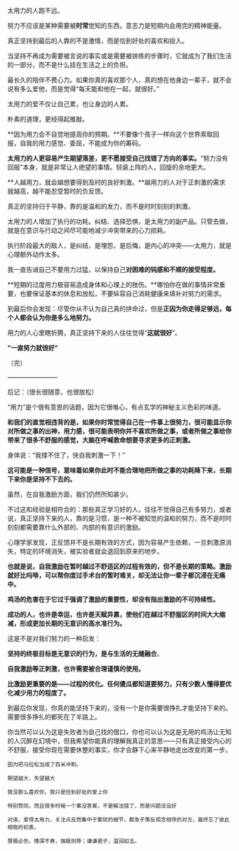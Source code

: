 太用力的人跑不远。


努力不应该是某种需要被**时常**觉知的东西，意志力是短期内会用完的精神能量。

真正坚持到最后的人靠的不是激情，而是恰到好处的喜欢和投入。

当坚持不再成为需要被言说的事实或是需要被排练的步骤时，它就成为了我们生活的一部分，而不是什么挂在生活之上的负担。


最长久的陪伴不费心力。如果你真的喜欢那个人，真的想在他身边一辈子，就不会说有多么爱他，而是觉得“每天能和他在一起，就很好。”

太用力的爱不仅让自己累，也让身边的人累。

朴素的道理，更经得起推敲。


**因为用力会不自觉地提高你的预期。**不要像个孩子一样向这个世界索取回报，自我的用力感觉、委屈，不能成为你的筹码。

**太用力的人更容易产生期望落差，更不愿接受自己找错了方向的事实。**“努力没有回报”本身，就是非常让人绝望的事情。轻装上阵的人，回旋的余地更大。

**人越用力，就会越想要得到及时的良好刺激。**越用力的人对于正刺激的需求就越高，越不能忍受暂时的负反馈。

真正的坚持归于平静，靠的是温和的发力，而不是时时刻刻的刺激。

太用力的人增加了执行的功耗。纠结、选择恐惧，是太用力的副产品。只管去做，就是在意识与行动之间尽可能地减少冲突带来的心力损耗。

执行阶段最大的敌人，是纠结，是埋怨，是后悔，是内心的冲突——太用力，就是心理额外动作太多。


我一直告诫自己不要用力过猛，以保持自己**对困难的钝感和不顺的接受程度。**

**短期的过度用力极容易造成身体和心理上的挫伤。**哪怕你在做的事情非常重要，也要保证基本的休息和放松，不要纵容自己消耗健康来填补对努力的需求。

到最后你会发现：尽管你从不认为自己真的拼命过，但是**正因为你走得足够远，每个人都会认为你是多么地努力。**


用力的人心里瞎折腾，真正坚持下来的人往往觉得“**这就很好**”。



**"一直努力就很好"**

（完）

————————

后记：（很长很随意，也很放松）

“用力”是个很有意思的话题，因为它很唯心，有点玄学的神秘主义色彩的味道。

**和我们的直觉相违背的是，如果你时常觉得自己在一件事上很努力，很可能显示你对所做之事的出神，用力感，很可能表明你并不喜欢所做之事，或者所做之事给你带来了很多不舒服的感觉，大脑在呼喊救命想要寻求更多的正刺激。**


身体说：“我撑不住了，快自我刺激一下！”

**这可能是一种信号，意味着如果你此时不能合理地把所做之事的功耗降下来，长期下来你是坚持不下去的。**

虽然，在自我激励方面，我们仍然所知甚少。

不过这和经验是相符合的：那些真正学习好的人，往往不觉得自己有多努力，或者说，真正坚持下来的人，靠的是习惯，是一种不被知觉的温和的努力，而不是时时刻刻都需要靠什么外部的、内部的有意识的激励。

心理学家发现，正反馈并不是长期有效的方式，因为容易产生依赖，一旦刺激源消失，特定的环境消失，被实验者就会退回到原来的地步。

**也就是说，自我激励在暂时越过不舒适区的过程有效的，但不是长期的策略。激励就好比吗啡，可以帮你度过手术台的暂时难关，却无法让你一辈子都沉浸在无痛中。**


**鸡汤的危害在于它过于强调了激励的重要性，却没有指出激励的不可持续性。**


**成功的人，也许是幸运，也许是天赋异禀，使他们在越过不舒服区的时间大大缩减，形成更加长期的无意识的高水准行为。**


这是不是对我们努力的一种启发：


**坚持的终极目标是无意识的行为，是与生活的无缝融合**。

**自我激励等正刺激，也许需要被合理谨慎的使用。**

**比激励更重要的是——过程的优化。任何傻瓜都知道要努力，只有少数人懂得要优化减少用力的程度了。**

到最后你发现，你真的能坚持下来的，没有一个是你需要很挣扎才能坚持下来的。需要很多挣扎的都死在了半路上。

你当然可以认为这是失败者为自己找的借口，你也可以认为这是无用的鸡汤让无知的人沉醉在幻境中，但我希望你能真的理解我真正的意思——只有真正接受内心的不舒服，接受你现在需要休整的事实，你才会静下心来平静地走出改变的第一步。

    因为把马拉松当成了百米冲刺。

    期望越大，失望越大

    我没那么喜欢你，我只是恰到好处的爱上你

    特别赞同，而且很多时候一个事没答案，不是解法错了，而是问题没设好

    对诶，爱得太用力，关注点反而集中于繁琐的细节，都急于策反观念相悖的对方，最终忘了彼此相吸的初衷。

    慧极必伤，情深不寿，强极则辱；谦谦君子，温润如玉。